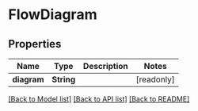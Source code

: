 # FlowDiagram

## Properties
Name | Type | Description | Notes
------------ | ------------- | ------------- | -------------
**diagram** | **String** |  | [readonly] 

[[Back to Model list]](../README.md#documentation-for-models) [[Back to API list]](../README.md#documentation-for-api-endpoints) [[Back to README]](../README.md)


